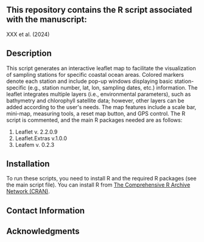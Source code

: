 ## This repository contains the R script associated with the manuscript:
  
XXX et al. (2024)

## Description
This script generates an interactive leaflet map to facilitate the visualization of sampling stations for specific coastal ocean areas. 
Colored markers denote each station and include pop-up windows displaying basic station-specific (e.g., station number, lat, lon, sampling dates, etc.) information. 
The leaflet integrates multiple layers (i.e., environmental parameters), such as bathymetry and chlorophyll satellite data; however, other layers can be added according to the user's needs. 
The map features include a scale bar, mini-map, measuring tools, a reset map button, and GPS control. The R script is commented, and the main R packages needed are as follows:

1. Leaflet v. 2.2.0.9
2. Leaflet.Extras v.1.0.0
3. Leafem v. 0.2.3

## Installation

To run these scripts, you need to install R and the required R packages (see the main script file). You can install R from [The Comprehensive R Archive Network (CRAN)](https://cran.r-project.org/).

## Contact Information

## Acknowledgments
